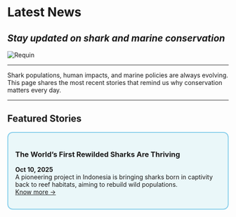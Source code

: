 # Latest News
## *Stay updated on shark and marine conservation*

![Requin](https://github.com/user-attachments/assets/1da6f5a5-2547-4b2d-9364-660c7aafa13d)

----

Shark populations, human impacts, and marine policies are always evolving. This page shares the most recent stories that remind us why conservation matters every day.

---

## Featured Stories

<div style="border: 2px solid #87ceeb; border-radius: 12px; padding: 16px; background-color: #eaf7f9; margin-bottom: 20px;">
  
### The World’s First Rewilded Sharks Are Thriving 

**Oct 10, 2025**  
A pioneering project in Indonesia is bringing sharks born in captivity back to reef habitats, aiming to rebuild wild populations.  
[Know more →](https://reasonstobecheerful.world/worlds-first-rewilded-sharks-thrive-reshark/)

</div>
